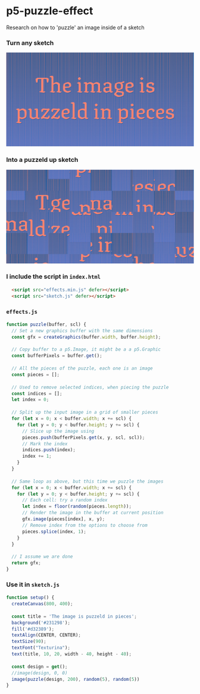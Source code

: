 # p5-puzzle-effect
Research on how to 'puzzle' an image inside of a sketch 

### Turn any sketch
![puzzle](input-puzzle.jpg)

### Into a puzzeld up sketch
![puzzle](input-to-puzzle.jpg)




### I include the script in ```index.html```
```html
  <script src="effects.min.js" defer></script>
  <script src="sketch.js" defer></script>
```
### ```effects.js```
```javascript
function puzzle(buffer, scl) {
  // Set a new graphics buffer with the same dimensions
  const gfx = createGraphics(buffer.width, buffer.height);
  
  // Copy buffer to a p5.Image, it might be a a p5.Graphic  
  const bufferPixels = buffer.get();
  
  // All the pieces of the puzzle, each one is an image
  const pieces = [];
  
  // Used to remove selected indices, when piecing the puzzle
  const indices = [];
  let index = 0;
  
  // Split up the input image in a grid of smaller pieces
  for (let x = 0; x < buffer.width; x += scl) {
    for (let y = 0; y < buffer.height; y += scl) {
      // Slice up the image using
      pieces.push(bufferPixels.get(x, y, scl, scl));
      // Mark the index
      indices.push(index);
      index += 1;
    }
  }
  
  // Same loop as above, but this time we puzzle the images
  for (let x = 0; x < buffer.width; x += scl) {
    for (let y = 0; y < buffer.height; y += scl) {
      // Each cell: try a random index
      let index = floor(random(pieces.length));
      // Render the image in the buffer at current position
      gfx.image(pieces[index], x, y);
      // Remove index from the options to choose from
      pieces.splice(index, 1);
    }
  }
  
  // I assume we are done
  return gfx;
}
```

### Use it in ```sketch.js```
```javascript
function setup() {
  createCanvas(800, 400);
  
  const title = 'The image is puzzeld in pieces';
  background('#231298');
  fill('#d32389');
  textAlign(CENTER, CENTER);
  textSize(90);
  textFont("Texturina");
  text(title, 10, 20, width - 40, height - 40);
  
  const design = get();
  //image(design, 0, 0)
  image(puzzle(design, 200), random(5), random(5))
}
```
